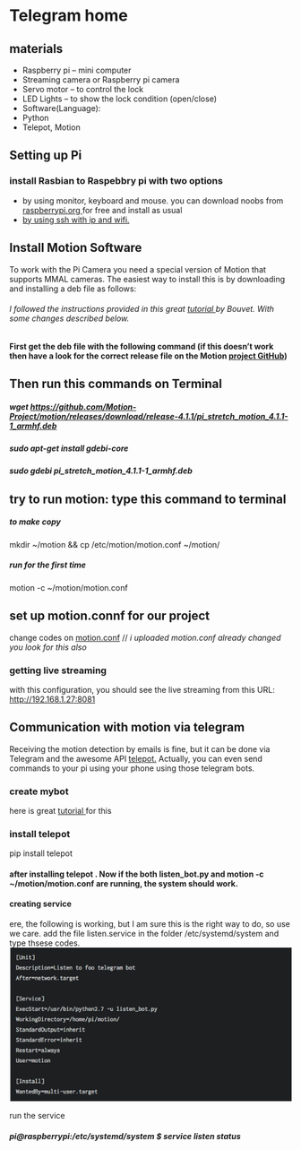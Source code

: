
# Telegram home


## materials 
<ul>
  
<li>Raspberry pi – mini computer</li>
<li>Streaming camera or Raspberry pi camera</li>
<li>Servo motor – to control the lock</li>
<li>LED Lights – to show the lock condition (open/close)</li>
<li>Software(Language):</li>
<li>Python</li> 
<li>Telepot, Motion</li> 
</ul>


## Setting up Pi

### install Rasbian to Raspebbry pi with two options
<ul>
<li> by using monitor, keyboard and mouse. you can download noobs from <a href="https://www.raspberrypi.org/downloads/noobs/" target="_blank">raspberrypi.org </a>for free and install as usual </li>
  <a href="https://howchoo.com/g/ndy1zte2yjn/how-to-set-up-wifi-on-your-raspberry-pi-without-ethernet" target="_blank"><li> by using ssh with ip and wifi.</li></a>
</ul>


## Install Motion Software
To work with the Pi Camera you need a special version of Motion that supports MMAL cameras. The easiest way to install this is by downloading and installing a deb file as follows:
  
###### I followed the instructions provided in this great <a href="https://www.bouvet.no/bouvet-deler/utbrudd/building-a-motion-activated-security-camera-with-the-raspberry-pi-zero"> tutorial </a> by Bouvet. With some changes described below.

#### First get the deb file with the following command (if this doesn’t work then have a look for the correct release file on the Motion <a href="https://motion-project.github.io/motion_build.html">project GitHub</a>)
 
 ## Then run this commands on Terminal

##### wget https://github.com/Motion-Project/motion/releases/download/release-4.1.1/pi_stretch_motion_4.1.1-1_armhf.deb
##### sudo apt-get install gdebi-core
##### sudo gdebi pi_stretch_motion_4.1.1-1_armhf.deb

## try to run motion: type this command to terminal
##### to make copy
mkdir ~/motion && cp /etc/motion/motion.conf ~/motion/
##### run for the first time
motion -c ~/motion/motion.conf

## set up motion.connf for our project

change codes on <a href="http://ginolhac.github.io/data/motion_diff.html">motion.conf</a> // <i>i uploaded motion.conf already changed you look for this also </i>

### getting live streaming
with this configuration, you should see the live streaming from this URL: http://192.168.1.27:8081

## Communication with motion via telegram
Receiving the motion detection by emails is fine, but it can be done via Telegram and the awesome API <a href="https://telepot.readthedocs.io/en/latest/"> telepot.</a> Actually, you can even send commands to your pi using your phone using those telegram bots.

### create mybot
here is great <a href="https://www.instructables.com/id/Set-up-Telegram-Bot-on-Raspberry-Pi/"> tutorial </a> for this

### install telepot
pip install telepot

#### after installing telepot . Now if the both listen_bot.py and motion -c ~/motion/motion.conf are running, the system should work.

#### creating service 
ere, the following is working, but I am sure this is the right way to do, so use we care.
add the file listen.service in the folder /etc/systemd/system and type thsese codes.
![Screenshot](listen-service.png)

run the service
##### pi@raspberrypi:/etc/systemd/system $ service listen status
